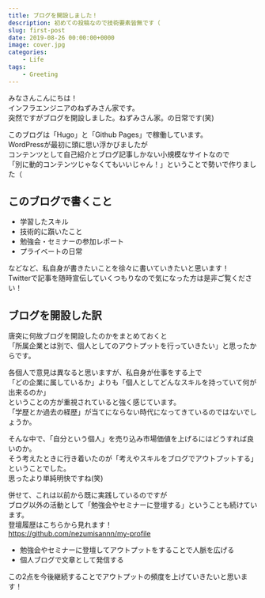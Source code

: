 ```yaml
---
title: ブログを開設しました！
description: 初めての投稿なので技術要素皆無です（
slug: first-post
date: 2019-08-26 00:00:00+0000
image: cover.jpg
categories:
    - Life
tags:
    - Greeting
---
```


みなさんこんにちは！  
インフラエンジニアのねずみさん家です。  
突然ですがブログを開設しました。ねずみさん家。の日常です(笑)  

このブログは「Hugo」と「Github Pages」で稼働しています。  
WordPressが最初に頭に思い浮かびましたが  
コンテンツとして自己紹介とブログ記事しかない小規模なサイトなので  
「別に動的コンテンツじゃなくてもいいじゃん！」ということで勢いで作りました（  

## このブログで書くこと

- 学習したスキル
- 技術的に躓いたこと
- 勉強会・セミナーの参加レポート
- プライベートの日常

などなど、私自身が書きたいことを徐々に書いていきたいと思います！  
Twitterで記事を随時宣伝していくつもりなので気になった方は是非ご覧ください！

## ブログを開設した訳

唐突に何故ブログを開設したのかをまとめておくと  
「所属企業とは別で、個人としてのアウトプットを行っていきたい」と思ったからです。  

各個人で意見は異なると思いますが、私自身が仕事をする上で  
「どの企業に属しているか」よりも「個人としてどんなスキルを持っていて何が出来るのか」  
ということの方が重視されていると強く感じています。  
「学歴とか過去の経歴」が当てにならない時代になってきているのではないでしょうか。  

そんな中で、「自分という個人」を売り込み市場価値を上げるにはどうすれば良いのか。  
そう考えたときに行き着いたのが「考えやスキルをブログでアウトプットする」ということでした。  
思ったより単純明快ですね(笑)  

併せて、これは以前から既に実践しているのですが  
ブログ以外の活動として「勉強会やセミナーに登壇する」ということも続けています。  
登壇履歴はこちらから見れます！  
<https://github.com/nezumisannn/my-profile>

- 勉強会やセミナーに登壇してアウトプットをすることで人脈を広げる
- 個人ブログで文章として発信する

この2点を今後継続することでアウトプットの頻度を上げていきたいと思います！
